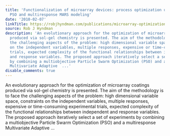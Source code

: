 ```yaml
---
title: 'Functionalization of microarray devices: process optimization using a multiobjective
  PSO and multiresponse MARS modeling'
date: '2010-02-07'
linkTitle: https://robjhyndman.com/publications/microarray-optimization/
source: Rob J Hyndman
description: 'An evolutionary approach for the optimization of microarray coatings
  produced via sol-gel chemistry is presented. The aim of the methodology is to face
  the challenging aspects of the problem: high dimensional variable space, constraints
  on the independent variables, multiple responses, expensive or time-consuming experimental
  trials, expected complexity of the functional relationships between independent
  and response variables. The proposed approach iteratively select a set of experiments
  by combining a multiobjective Particle Swarm Optimization (PSO) and a multiresponse
  Multivariate Adaptive  ...'
disable_comments: true
---
```

An evolutionary approach for the optimization of microarray coatings produced via sol-gel chemistry is presented. The aim of the methodology is to face the challenging aspects of the problem: high dimensional variable space, constraints on the independent variables, multiple responses, expensive or time-consuming experimental trials, expected complexity of the functional relationships between independent and response variables. The proposed approach iteratively select a set of experiments by combining a multiobjective Particle Swarm Optimization (PSO) and a multiresponse Multivariate Adaptive  ...